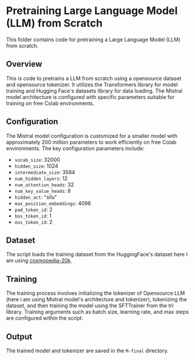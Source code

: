 # Pretraining Large Language Model (LLM) from Scratch

This folder contains code for pretraining a Large Language Model (LLM) from scratch.

## Overview

This is code to pretrains a  LLM from scratch using a opensource dataset and opensource tokenizer. It utilizes the Transformers library for model training and Hugging Face's datasets library for data loading. The Mistral model architecture is configured with specific parameters suitable for training on free Colab environments.

## Configuration

The Mistral model configuration is customized for a smaller model with approximately 200 million parameters to work efficiently on free Colab environments. The key configuration parameters include:

- `vocab_size`: 32000
- `hidden_size`: 1024
- `intermediate_size`: 3584
- `num_hidden_layers`: 12
- `num_attention_heads`: 32
- `num_key_value_heads`: 8
- `hidden_act`: "silu"
- `max_position_embeddings`: 4096
- `pad_token_id`: 2
- `bos_token_id`: 1
- `eos_token_id`: 2

## Dataset

The script loads the training dataset from the HuggingFace's dataset here I am using [cosmopedia-20k](HuggingFaceTB/cosmopedia-20k).

## Training

The training process involves initializing the tokenizer of Opensource LLM (here i am using Mistral model's architecture and tokenizer), tokenizing the dataset, and then training the model using the SFTTrainer from the trl library. Training arguments such as batch size, learning rate, and max steps are configured within the script.

## Output

The trained model and tokenizer are saved in the `M-final` directory.
